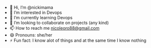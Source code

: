 - 👋 Hi, I’m @nickimama
- 👀 I’m interested in Devops
- 🌱 I’m currently learning Devops
- 💞️ I’m looking to collaborate on projects (any kind)
- 📫 How to reach me nicoleoro88@gmail.com
- 😄 Pronouns: she/her
- ⚡ Fun fact: I know alot of things and at the same time I know nothing

<!---
nickimama/nickimama is a ✨ special ✨ repository because its `README.md` (this file) appears on your GitHub profile.
You can click the Preview link to take a look at your changes.
--->
